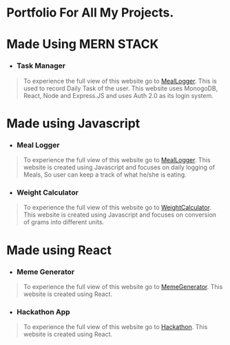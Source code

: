 # Portfolio For All My Projects.

# Made Using MERN STACK
- ### Task Manager
> To experience the full view of this website go to [MealLogger](http://43.204.231.245/TM/).
> This is used to record Daily Task of the user. This website uses MonogoDB, React, Node and Express.JS and uses Auth 2.0 as its login system.

# Made using Javascript
- ### Meal Logger
> To experience the full view of this website go to [MealLogger](https://gursahajbedi.github.io/MealLogger).
> This website is created using Javascript and focuses on daily logging of Meals, So user can keep a track of what he/she is eating.

- ### Weight Calculator
> To experience the full view of this website go to [WeightCalculator](https://gursahajbedi.github.io/WeightCalculator).
> This website is created using Javascript and focuses on conversion of grams into different units.

# Made using React
- ### Meme Generator
> To experience the full view of this website go to [MemeGenerator](https://gursahajbedi.github.io/Meme-Generator).
> This website is created using React.

- ### Hackathon App
> To experience the full view of this website go to [Hackathon](https://gursahajbedi.github.io/Hackathon).
> This website is created using React.


